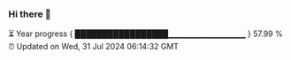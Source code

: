 ### Hi there 👋

⏳ Year progress { █████████████████▁▁▁▁▁▁▁▁▁▁▁▁▁ } 57.99 %
⏰ Updated on Wed, 31 Jul 2024 06:14:32 GMT

